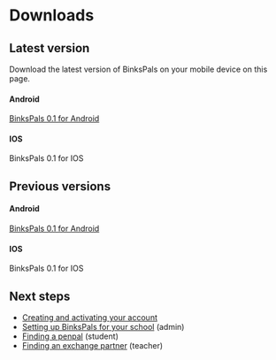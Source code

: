 # Downloads

## Latest version

Download the latest version of BinksPals on your mobile device on this page.

#### Android

[BinksPals 0.1 for Android](https://github.com/victorminator/binkspals/releases/download/v0.1-beta/binkspals.apk)

#### IOS

BinksPals 0.1 for IOS

## Previous versions

#### Android

[BinksPals 0.1 for Android](https://github.com/victorminator/binkspals/releases/download/v0.1-beta/binkspals.apk)

#### IOS

BinksPals 0.1 for IOS

## Next steps

- [Creating and activating your account](account_setup.md)
- [Setting up BinksPals for your school](admin_setup.md) (admin)
- [Finding a penpal](penpals.md) (student)
- [Finding an exchange partner](teacher.md) (teacher)